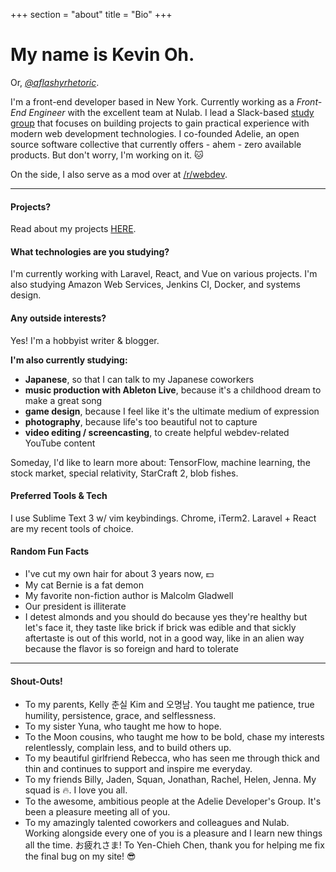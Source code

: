 +++
section = "about"
title = "Bio"
+++

# My name is Kevin Oh.

Or, *[@aflashyrhetoric](http://twitter.com/aflashyrhetoric)*.

I'm a front-end developer based in New York. Currently working as a *Front-End Engineer* with the excellent team at Nulab. I lead a Slack-based [ study group](/projects/adg) that focuses on building projects to gain practical experience with modern web development technologies. I co-founded Adelie, an open source software collective that currently offers - ahem - zero available products. But don't worry, I'm working on it. :cat:

On the side, I also serve as a mod over at [/r/webdev](https://reddit.com/r/webdev).

---
#### Projects?

Read about my projects [HERE](/projects).

#### What technologies are you studying?

I'm currently working with Laravel, React, and Vue on various projects.
I'm also studying Amazon Web Services, Jenkins CI, Docker, and systems design.

#### Any outside interests?

Yes! I'm a hobbyist writer & blogger.

**I'm also currently studying:**

- **Japanese**, so that I can talk to my Japanese coworkers
- **music production with Ableton Live**, because it's a childhood dream to make a great song
- **game design**, because I feel like it's the ultimate medium of expression
- **photography**, because life's too beautiful not to capture
- **video editing / screencasting**, to create helpful webdev-related YouTube content

Someday, I'd like to learn more about: TensorFlow, machine learning, the stock market, special relativity, StarCraft 2, blob fishes.

#### Preferred Tools & Tech

I use Sublime Text 3 w/ vim keybindings. Chrome, iTerm2. Laravel + React are my recent tools of choice.

#### Random Fun Facts
- I've cut my own hair for about 3 years now, :dollar:
- My cat Bernie is a fat demon
- My favorite non-fiction author is Malcolm Gladwell
- Our president is illiterate
- I detest almonds and you should do because yes they're healthy but let's face it, they taste like brick if brick was edible and that sickly aftertaste is out of this world, not in a good way, like in an alien way because the flavor is so foreign and hard to tolerate

---

#### Shout-Outs!
- To my parents, Kelly 춘실 Kim and 오명남. You taught me patience, true humility, persistence, grace, and selflessness. 
- To my sister Yuna, who taught me how to hope.
- To the Moon cousins, who taught me how to be bold, chase my interests relentlessly, complain less, and to build others up.
- To my beautiful girlfriend Rebecca, who has seen me through thick and thin and continues to support and inspire me everyday.
- To my friends Billy, Jaden, Squan, Jonathan, Rachel, Helen, Jenna. My squad is :fire:. I love you all.
- To the awesome, ambitious people at the Adelie Developer's Group. It's been a pleasure meeting all of you.
- To my amazingly talented coworkers and colleagues and Nulab. Working alongside every one of you is a pleasure and I learn new things all the time. お疲れさま! To Yen-Chieh Chen, thank you for helping me fix the final bug on my site! :sunglasses:

